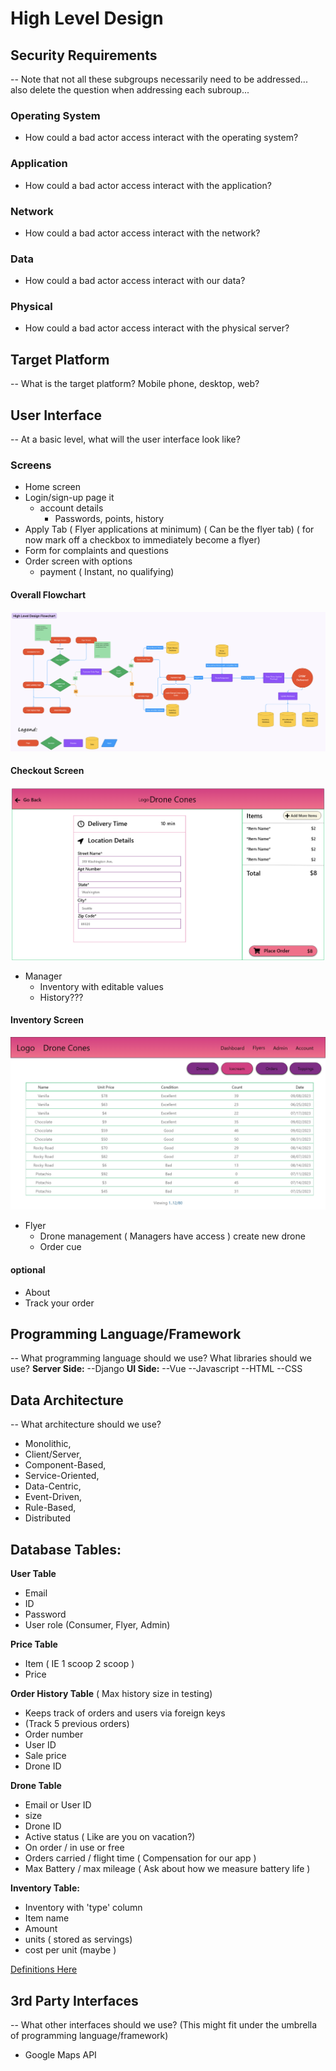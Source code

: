 # High Level Design

## Security Requirements
-- Note that not all these subgroups necessarily need to be addressed... also delete the question when addressing each subroup...
### Operating System
- How could a bad actor access interact with the operating system?
### Application
- How could a bad actor access interact with the application?
### Network
- How could a bad actor access interact with the network?
### Data
- How could a bad actor access interact with our data?
### Physical
- How could a bad actor access interact with the physical server?

## Target Platform
-- What is the target platform? Mobile phone, desktop, web?
## User Interface
-- At a basic level, what will the user interface look like?

### Screens
- Home screen 
- Login/sign-up page it 
    - account details 
        - Passwords, points, history 
- Apply Tab ( Flyer applications at minimum) ( Can be the flyer tab)  ( for now mark off a checkbox to immediately become a flyer)
- Form for complaints and questions 
- Order screen with options 
    - payment ( Instant, no qualifying)
#### Overall Flowchart
![Overall Flowchart](md_images/Figma_Diagram.png)
#### Checkout Screen
![Checkout Screen](md_images/checkout_screen.png)
- Manager 
    - Inventory with editable values 
    - History???
#### Inventory Screen
![Inventory Screen](md_images/inventory_screen.jpg)
- Flyer 
    - Drone management ( Managers have access ) create new drone 
    - Order cue 
#### optional 
- About 
-   Track your order 

## Programming Language/Framework
-- What programming language should we use? What libraries should we use? 
**Server Side:**
--Django
**UI Side:**
--Vue
--Javascript
--HTML
--CSS
## Data Architecture
-- What architecture should we use? 
- Monolithic,
- Client/Server,
- Component-Based,
- Service-Oriented, 
- Data-Centric,
- Event-Driven,
- Rule-Based,
- Distributed
## Database Tables:



**User Table**
- Email
- ID 
- Password
- User role (Consumer, Flyer, Admin)

**Price Table**
- Item  ( IE 1 scoop 2 scoop )
- Price 

**Order History Table**
( Max history size in testing)
- Keeps track of orders and users via foreign keys
- (Track 5 previous orders)
- Order number 
- User ID 
- Sale price 
- Drone ID

**Drone Table**
- Email or User ID 
- size 
- Drone ID
- Active status ( Like are you on vacation?)
- On order / in use or free 
- Orders carried / flight time  ( Compensation for our app )
- Max Battery / max mileage ( Ask about how we measure battery life )

**Inventory Table:**
- Inventory with 'type' column
- Item name 
- Amount 
- units ( stored as servings) 
- cost per unit (maybe )




[Definitions Here](https://gitlab.cs.usu.edu/erik.falor/fa23-cs3450-lecturenotes/-/tree/master/Module2/Lec09-Mon_Sep_18?ref_type=heads)
## 3rd Party Interfaces
-- What other interfaces should we use? (This might fit under the umbrella of programming language/framework)
- Google Maps API
